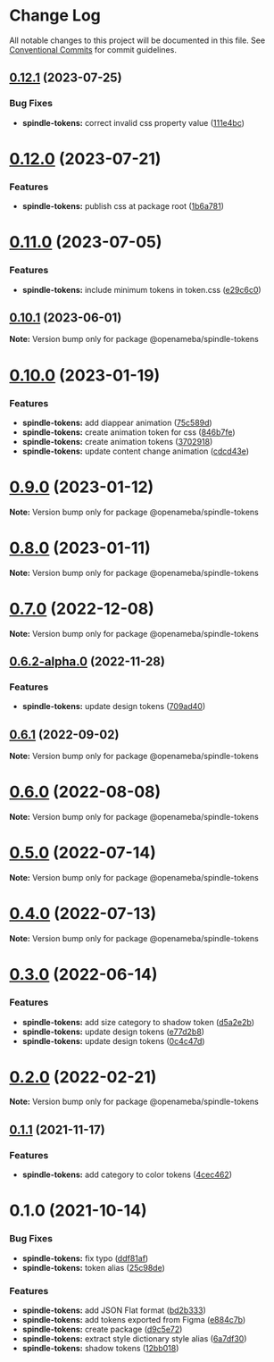 # Change Log

All notable changes to this project will be documented in this file.
See [Conventional Commits](https://conventionalcommits.org) for commit guidelines.

## [0.12.1](https://github.com/openameba/spindle/compare/@openameba/spindle-tokens@0.12.0...@openameba/spindle-tokens@0.12.1) (2023-07-25)

### Bug Fixes

- **spindle-tokens:** correct invalid css property value ([111e4bc](https://github.com/openameba/spindle/commit/111e4bc6f6738c57a5956e46c64cd9fc6bb7b931))

# [0.12.0](https://github.com/openameba/spindle/compare/@openameba/spindle-tokens@0.11.0...@openameba/spindle-tokens@0.12.0) (2023-07-21)

### Features

- **spindle-tokens:** publish css at package root ([1b6a781](https://github.com/openameba/spindle/commit/1b6a7817f41f43c8a3d1377664f6349c3e414324))

# [0.11.0](https://github.com/openameba/spindle/compare/@openameba/spindle-tokens@0.10.1...@openameba/spindle-tokens@0.11.0) (2023-07-05)

### Features

- **spindle-tokens:** include minimum tokens in token.css ([e29c6c0](https://github.com/openameba/spindle/commit/e29c6c06967a6bf3c792398641e9171065717001))

## [0.10.1](https://github.com/openameba/spindle/compare/@openameba/spindle-tokens@0.10.0...@openameba/spindle-tokens@0.10.1) (2023-06-01)

**Note:** Version bump only for package @openameba/spindle-tokens

# [0.10.0](https://github.com/openameba/spindle/compare/@openameba/spindle-tokens@0.9.0...@openameba/spindle-tokens@0.10.0) (2023-01-19)

### Features

- **spindle-tokens:** add diappear animation ([75c589d](https://github.com/openameba/spindle/commit/75c589d1f451a96195c1c464e81cd5a90fe2a073))
- **spindle-tokens:** create animation token for css ([846b7fe](https://github.com/openameba/spindle/commit/846b7fe6bb9794621ca5c58f017ee9f3d66282b2))
- **spindle-tokens:** create animation tokens ([3702918](https://github.com/openameba/spindle/commit/37029180dfe49f73b3a6a1ad5c6623ff2bc4dbcb))
- **spindle-tokens:** update content change animation ([cdcd43e](https://github.com/openameba/spindle/commit/cdcd43e37ae596ed2a06f5900e017ecdcfbf9c95))

# [0.9.0](https://github.com/openameba/spindle/compare/@openameba/spindle-tokens@0.8.0...@openameba/spindle-tokens@0.9.0) (2023-01-12)

**Note:** Version bump only for package @openameba/spindle-tokens

# [0.8.0](https://github.com/openameba/spindle/compare/@openameba/spindle-tokens@0.7.0...@openameba/spindle-tokens@0.8.0) (2023-01-11)

**Note:** Version bump only for package @openameba/spindle-tokens

# [0.7.0](https://github.com/openameba/spindle/compare/@openameba/spindle-tokens@0.6.2-alpha.0...@openameba/spindle-tokens@0.7.0) (2022-12-08)

**Note:** Version bump only for package @openameba/spindle-tokens

## [0.6.2-alpha.0](https://github.com/openameba/spindle/compare/@openameba/spindle-tokens@0.6.1...@openameba/spindle-tokens@0.6.2-alpha.0) (2022-11-28)

### Features

- **spindle-tokens:** update design tokens ([709ad40](https://github.com/openameba/spindle/commit/709ad409732ab493f1b737398444d2cb8c3dac1f))

## [0.6.1](https://github.com/openameba/spindle/compare/@openameba/spindle-tokens@0.6.0...@openameba/spindle-tokens@0.6.1) (2022-09-02)

**Note:** Version bump only for package @openameba/spindle-tokens

# [0.6.0](https://github.com/openameba/spindle/compare/@openameba/spindle-tokens@0.5.0...@openameba/spindle-tokens@0.6.0) (2022-08-08)

**Note:** Version bump only for package @openameba/spindle-tokens

# [0.5.0](https://github.com/openameba/spindle/compare/@openameba/spindle-tokens@0.4.0...@openameba/spindle-tokens@0.5.0) (2022-07-14)

**Note:** Version bump only for package @openameba/spindle-tokens

# [0.4.0](https://github.com/openameba/spindle/compare/@openameba/spindle-tokens@0.3.0...@openameba/spindle-tokens@0.4.0) (2022-07-13)

**Note:** Version bump only for package @openameba/spindle-tokens

# [0.3.0](https://github.com/openameba/spindle/compare/@openameba/spindle-tokens@0.2.0...@openameba/spindle-tokens@0.3.0) (2022-06-14)

### Features

- **spindle-tokens:** add size category to shadow token ([d5a2e2b](https://github.com/openameba/spindle/commit/d5a2e2b9e87f9da350b67e9d6d521720724a4065))
- **spindle-tokens:** update design tokens ([e77d2b8](https://github.com/openameba/spindle/commit/e77d2b897c6d07cecc6cdf926dfb0c2c4d3729ad))
- **spindle-tokens:** update design tokens ([0c4c47d](https://github.com/openameba/spindle/commit/0c4c47de7c5f6650829e20d688a8845fe1aa0cf6))

# [0.2.0](https://github.com/openameba/spindle/compare/@openameba/spindle-tokens@0.1.1...@openameba/spindle-tokens@0.2.0) (2022-02-21)

**Note:** Version bump only for package @openameba/spindle-tokens

## [0.1.1](https://github.com/openameba/spindle/compare/@openameba/spindle-tokens@0.1.0...@openameba/spindle-tokens@0.1.1) (2021-11-17)

### Features

- **spindle-tokens:** add category to color tokens ([4cec462](https://github.com/openameba/spindle/commit/4cec462ccab82cf7c34f7e0f27cabd0bd4f9796c))

# 0.1.0 (2021-10-14)

### Bug Fixes

- **spindle-tokens:** fix typo ([ddf81af](https://github.com/openameba/spindle/commit/ddf81af2a841039ae2cf80ab863f6dbeee27dbe8))
- **spindle-tokens:** token alias ([25c98de](https://github.com/openameba/spindle/commit/25c98de1a548015ddad0ed3f9fac585e66e82cb6))

### Features

- **spindle-tokens:** add JSON Flat format ([bd2b333](https://github.com/openameba/spindle/commit/bd2b3332c710cc121c9725d03039c2d6f71b9a8d))
- **spindle-tokens:** add tokens exported from Figma ([e884c7b](https://github.com/openameba/spindle/commit/e884c7b2d10aab74f1ad87b591ced78b2dcf3681))
- **spindle-tokens:** create package ([d9c5e72](https://github.com/openameba/spindle/commit/d9c5e72120d049bb5306c54120c043422b76ecac))
- **spindle-tokens:** extract style dictionary style alias ([6a7df30](https://github.com/openameba/spindle/commit/6a7df3075856c4c44664880867b1ad17a6dc7708))
- **spindle-tokens:** shadow tokens ([12bb018](https://github.com/openameba/spindle/commit/12bb0181ee6fe6bc8de7d169bcb45153868c4f2b))
